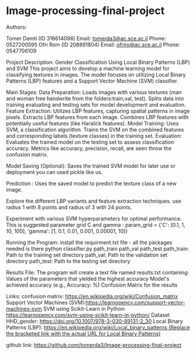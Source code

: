 # Image-processing-final-project
Authors:

Tomer Damti (ID 316614098)
Email: tomerda3@ac.sce.ac.il
Phone: 0527200595
Ofri Rom (ID 208891804)
Email: ofriro@ac.sce.ac.il
Phone: 0547706109

Project Description: Gender Classification Using Local Binary Patterns (LBP) and SVM This project aims to develop a machine learning model for classifying textures in images. The model focuses on utilizing Local Binary Patterns (LBP) features and a Support Vector Machine (SVM) classifier.

Main Stages:
Data Preparation:
Loads images with various textures (man and woman free handwrite from the folders:train,val, test).
Splits data into training evaluating and testing sets for model development and evaluation.
Feature Extraction: Utilizes LBP features, capturing spatial patterns in image pixels.
Extracts LBP features from each image.
Combines LBP features with potentially useful features (like Haralick features).
Model Training:
Uses SVM, a classification algorithm.
Trains the SVM on the combined features and corresponding labels (texture classes) in the training set.
Evaluation:
Evaluates the trained model on the testing set to assess classification accuracy.
Metrics like accuracy, precision, recall, are seen throw the confusion matrix.

Model Saving (Optional):
Saves the trained SVM model for later use or deployment you can used pickle like us.

Prediction :
Uses the saved model to predict the texture class of a new image.

Explore the different LBP variants and feature extraction techniques.
use radius 1 with 8 points and radius of 3 with 24 points.

Experiment with various SVM hyperparameters for optimal performance.
This is suggested parameter grid C and gamma : 
param_grid = {'C': [0.1, 1, 10, 100],
 'gamma': [1, 0.1, 0.01, 0.001, 0.00001, 10]}

Running the Program:
install the requirment.txt file - all the packages needed is there
python classifier.py path_train path_val path_test
path_train: Path to the training set directory
path_val: Path to the validation set directory
path_test: Path to the testing set directory

Results File:
The program will create a text file named results.txt containing:
Values of the parameters that yielded the highest accuracy
Model's achieved accuracy (e.g., Accuracy: %)
Confusion Matrix for the results

Links:
confusion matrix: https://en.wikipedia.org/wiki/Confusion_matrix
Support Vector Machines (SVM):https://learnopencv.com/support-vector-machines-svm
SVM using Scikit-Learn in Python: https://learnopencv.com/svm-using-scikit-learn-in-python/
Dataset HHD_gender: https://doi.org/10.1007/978-3-030-89131-2_30
Local Binary Patterns (LBP): [https://en.wikipedia.org/wiki/Local_binary_patterns (Replace the bracketed link with the actual URL for Local Binary Patterns)](https://doi.org/10.1007/978-3-030-89131-2_30)

github link:
https://github.com/tomerda3/Image-processing-final-project
